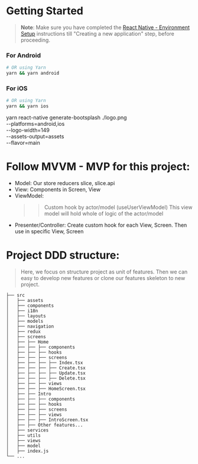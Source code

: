 # Getting Started

> **Note**: Make sure you have completed the [React Native - Environment Setup](https://reactnative.dev/docs/environment-setup) instructions till "Creating a new application" step, before proceeding.

### For Android

```bash
# OR using Yarn
yarn && yarn android
```

### For iOS

```bash
# OR using Yarn
yarn && yarn ios
```

yarn react-native generate-bootsplash ./logo.png \
 --platforms=android,ios \
 --logo-width=149 \
 --assets-output=assets \
 --flavor=main

# Follow MVVM - MVP for this project:

- Model: Our store reducers slice, slice.api
- View: Components in Screen, View
- ViewModel:
  > > Custom hook by actor/model (useUserViewModel)
  > > This view model will hold whole of logic of the actor/model
- Presenter/Controller: Create custom hook for each View, Screen. Then use in specific View, Screen

# Project DDD structure:

> Here, we focus on structure project as unit of features.
> Then we can easy to develop new features or clone our features skeleton to new project.

```
├── src
│   ├── assets
│   ├── components
│   ├── i18n
│   ├── layouts
│   ├── models
│   ├── navigation
│   ├── redux
│   ├── screens
│   ├── ├── Home
│   ├── ├── ├── components
│   ├── ├── ├── hooks
│   ├── ├── ├── screens
│   ├── ├── ├── ├── Index.tsx
│   ├── ├── ├── ├── Create.tsx
│   ├── ├── ├── ├── Update.tsx
│   ├── ├── ├── ├── Delete.tsx
│   ├── ├── ├── views
│   ├── ├── ├── HomeScreen.tsx
│   ├── ├── Intro
│   ├── ├── ├── components
│   ├── ├── ├── hooks
│   ├── ├── ├── screens
│   ├── ├── ├── views
│   ├── ├── ├── IntroScreen.tsx
│   ├── ├── Other features...
│   ├── services
│   ├── utils
│   ├── views
│   ├── model
│   ├── index.js
└── ...
```
